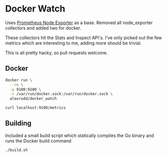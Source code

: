 # Docker Watch

Uses [Prometheus Node Exporter](https://github.com/prometheus/node_exporter) as a base. Removed all node_exporter collectors and added two for docker.

These collectors hit the Stats and Inspect API's. I've only picked out the few metrics which are interesting to me, adding more should be trivial.

This is all pretty hacky, so pull requests welcome.

## Docker

```bash
docker run \
  --rm \
  -p 9100:9100 \
  -v /var/run/docker.sock:/var/run/docker.sock \
  alexrudd/docker_watch
```

```bash
curl localhost:9100/metrics
```

## Building

Included a small build script which statically compiles the Go binary and runs the Docker build command

```bash
./build.sh
```
